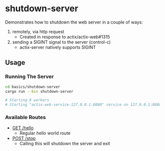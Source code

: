 # shutdown-server

Demonstrates how to shutdown the web server in a couple of ways:

1. remotely, via http request
    - Created in response to actix/actix-web#1315
1. sending a SIGINT signal to the server (control-c)
    - actix-server natively supports SIGINT

## Usage

### Running The Server

```bash
cd basics/shutdown-server
cargo run --bin shutdown-server

# Starting 8 workers
# Starting "actix-web-service-127.0.0.1:8080" service on 127.0.0.1:8080
```

### Available Routes

- [GET /hello](http://localhost:8080/hello)
    - Regular hello world route
- [POST /stop](http://localhost:8080/stop)
    - Calling this will shutdown the server and exit
